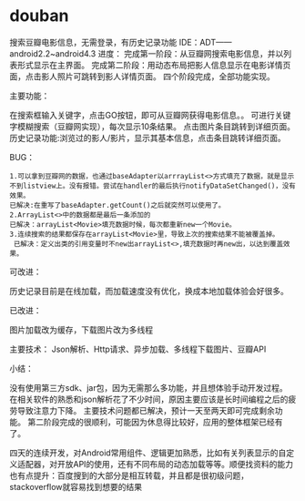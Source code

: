 douban
======

搜索豆瓣电影信息，无需登录，有历史记录功能
IDE：ADT——android2.2~android4.3
进度：
  完成第一阶段：从豆瓣网搜索电影信息，并以列表形式显示在主界面。
  完成第二阶段：用动态布局把影人信息显示在电影详情页面，点击影人照片可跳转到影人详情页面。
  四个阶段完成，全部功能实现。


主要功能：

  在搜索框输入关键字，点击GO按钮，即可从豆瓣网获得电影信息。。
  可进行关键字模糊搜索（豆瓣网实现），每次显示10条结果。
  点击图片条目跳转到详细页面。
  历史记录功能:浏览过的影人/影片，显示其基本信息，点击条目跳转详细页面。

BUG：

	1.可以拿到豆瓣网的数据，也通过baseAdapter以arrrayList<>方式填充了数据，就是显示不到listview上。没有报错。尝试在handler的最后执行notifyDataSetChanged()，没有效果。
    已解决:在重写了baseAdapter.getCount()之后就突然可以使用了。
	2.ArrayList<>中的数据都是最后一条添加的
    已解决：arrayList<Movie>填充数据时候，每次都重新new一个Movie。
	3.连续搜索的结果都保存在arrayList<Movie>里，导致上次的搜索结果不能被覆盖掉。
     已解决：定义出类的引用变量时不new出arrayList<>,填充数据时再new出，以达到覆盖效果。
  
可改进：
  
  历史记录目前是在线加载，而加载速度没有优化，换成本地加载体验会好很多。
  
已改进：  

  图片加载改为缓存，下载图片改为多线程
  
  
  
主要技术：
  Json解析、Http请求、异步加载、多线程下载图片、豆瓣API

小结：

  没有使用第三方sdk、jar包，因为无需那么多功能，并且想体验手动开发过程。
  在相关软件的熟悉和json解析花了不少时间，原因主要应该是长时间编程之后的疲劳导致注意力下降。
  主要技术问题都已解决，预计一天至两天即可完成剩余功能。
  第二阶段完成的很顺利，可能因为休息得比较好，应用的整体框架已经有了。
  
  
  四天的连续开发，对Android常用组件、逻辑更加熟悉，比如有关列表显示的自定义适配器，对开放API的使用，还有不同布局的动态加载等等。顺便找资料的能力也有点提升：百度搜到的大部分是相互转载，并且都是很初级问题，stackoverflow就容易找到想要的结果
  


  
  
